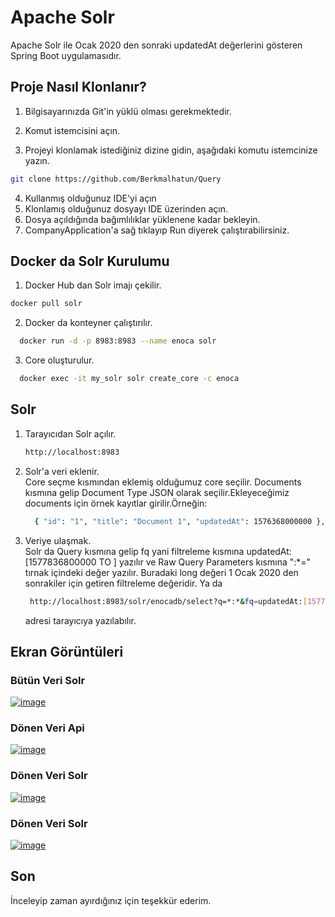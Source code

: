 
# Apache Solr

Apache Solr ile Ocak 2020 den sonraki updatedAt değerlerini gösteren Spring Boot uygulamasıdır.

 ## Proje Nasıl Klonlanır?

1. Bilgisayarınızda Git'in yüklü olması gerekmektedir.

2. Komut istemcisini açın.

3. Projeyi klonlamak istediğiniz dizine gidin, aşağıdaki komutu istemcinize yazın.


```bash 
git clone https://github.com/Berkmalhatun/Query
```
4. Kullanmış olduğunuz IDE'yi açın  
5. Klonlamış olduğunuz dosyayı IDE üzerinden açın.
6. Dosya açıldığında bağımlılıklar yüklenene kadar bekleyin.
7. CompanyApplication'a sağ tıklayıp Run diyerek çalıştırabilirsiniz.
## Docker da Solr Kurulumu

1. Docker Hub dan Solr imajı çekilir. 
  ```bash 
  docker pull solr
 ```
2. Docker da konteyner çalıştırılır.
```bash 
  docker run -d -p 8983:8983 --name enoca solr
 ```
3. Core oluşturulur.
```bash 
  docker exec -it my_solr solr create_core -c enoca
   ```
## Solr
1. Tarayıcıdan Solr açılır.         
    ```bash 
    http://localhost:8983
      ```
2. Solr'a veri eklenir.     
    Core seçme kısmından eklemiş olduğumuz core seçilir. Documents kısmına gelip Document Type JSON olarak seçilir.Ekleyeceğimiz documents için örnek kayıtlar girilir.Örneğin:   
    ```bash 
      { "id": "1", "title": "Document 1", "updatedAt": 1576368000000 }, { "id": "2", "title": "Document 2", "updatedAt": 1576368000000 }, { "id": "3", "title": "Document 3", "updatedAt": 1576368000000 }, { "id": "4", "title": "Document 4", "updatedAt": 1579046400000 }, { "id": "5", "title": "Document 5", "updatedAt": 1579046400000 }
      ```
3. Veriye ulaşmak.  
    Solr da Query kısmına gelip fq yani filtreleme kısmına updatedAt:[1577836800000 TO ] yazılır ve Raw Query Parameters kısmına ":*=" tırnak içindeki değer yazılır. Buradaki long değeri 1 Ocak 2020 den sonrakiler için getiren filtreleme değeridir. Ya da 
   ```bash 
    http://localhost:8983/solr/enocadb/select?q=*:*&fq=updatedAt:[1577836800000%20TO%20*]&rows=10 
   ```
    adresi tarayıcıya yazılabılır.

## Ekran Görüntüleri
### Bütün Veri Solr 
[![image](https://i.hizliresim.com/f8sac97.PNG)](https://hizliresim.com/f8sac97)
### Dönen Veri Api
[![image](https://i.hizliresim.com/ketje6u.png)](https://hizliresim.com/ketje6u)
### Dönen Veri Solr
[![image](https://i.hizliresim.com/pix18zq.PNG)](https://hizliresim.com/pix18zq)
### Dönen Veri Solr
[![image](https://i.hizliresim.com/7kwcm8o.PNG)](https://hizliresim.com/7kwcm8o)


## Son
İnceleyip zaman ayırdığınız için teşekkür ederim.
